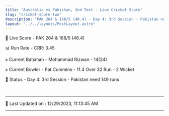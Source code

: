 ```yaml
---
title: "Australia vs Pakistan, 2nd Test - Live Cricket Score"
slug: "cricket-score-two"
description: "PAK 264 & 168/5 (48.4) - Day 4: 3rd Session - Pakistan need 149 runs."
layout: "../../layouts/PostLayout.astro"
---
```


🔴 Live Score - PAK 264 & 168/5 (48.4)  

📊 Run Rate - CRR: 3.45  

✊ Current Batsman - Mohammad Rizwan - 14(24)  

✊ Current Bowler - Pat Cummins - 11.4 Over 32 Run - 2 Wicket  

📑 Status - Day 4: 3rd Session - Pakistan need 149 runs

<br />

***

📝 Last Updated on : 12/29/2023, 11:13:45 AM

***

